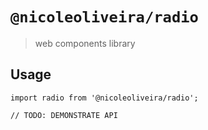 # `@nicoleoliveira/radio`

> web components library

## Usage

```
import radio from '@nicoleoliveira/radio';

// TODO: DEMONSTRATE API
```
